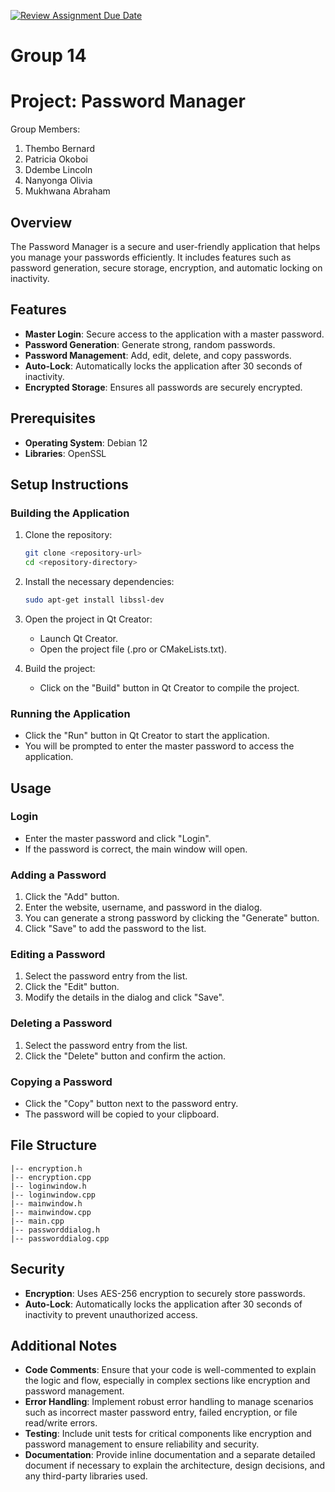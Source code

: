 [![Review Assignment Due Date](https://classroom.github.com/assets/deadline-readme-button-22041afd0340ce965d47ae6ef1cefeee28c7c493a6346c4f15d667ab976d596c.svg)](https://classroom.github.com/a/kDZuZY56)

# Group 14
# Project: Password Manager

Group Members:
1. Thembo Bernard
2. Patricia Okoboi
3. Ddembe Lincoln
4. Nanyonga Olivia
5. Mukhwana Abraham


## Overview
The Password Manager is a secure and user-friendly application that helps you manage your passwords efficiently. It includes features such as password generation, secure storage, encryption, and automatic locking on inactivity.

## Features
- **Master Login**: Secure access to the application with a master password.
- **Password Generation**: Generate strong, random passwords.
- **Password Management**: Add, edit, delete, and copy passwords.
- **Auto-Lock**: Automatically locks the application after 30 seconds of inactivity.
- **Encrypted Storage**: Ensures all passwords are securely encrypted.

## Prerequisites
- **Operating System**: Debian 12
- **Libraries**: OpenSSL

## Setup Instructions

### Building the Application
1. Clone the repository:
    ```sh
    git clone <repository-url>
    cd <repository-directory>
    ```
2. Install the necessary dependencies:
    ```sh
    sudo apt-get install libssl-dev
    ```
3. Open the project in Qt Creator:
    - Launch Qt Creator.
    - Open the project file (.pro or CMakeLists.txt).

4. Build the project:
    - Click on the "Build" button in Qt Creator to compile the project.

### Running the Application
- Click the "Run" button in Qt Creator to start the application.
- You will be prompted to enter the master password to access the application.

## Usage

### Login
- Enter the master password and click "Login".
- If the password is correct, the main window will open.

### Adding a Password
1. Click the "Add" button.
2. Enter the website, username, and password in the dialog.
3. You can generate a strong password by clicking the "Generate" button.
4. Click "Save" to add the password to the list.

### Editing a Password
1. Select the password entry from the list.
2. Click the "Edit" button.
3. Modify the details in the dialog and click "Save".

### Deleting a Password
1. Select the password entry from the list.
2. Click the "Delete" button and confirm the action.

### Copying a Password
- Click the "Copy" button next to the password entry.
- The password will be copied to your clipboard.

## File Structure
```
|-- encryption.h
|-- encryption.cpp
|-- loginwindow.h
|-- loginwindow.cpp
|-- mainwindow.h
|-- mainwindow.cpp
|-- main.cpp
|-- passworddialog.h
|-- passworddialog.cpp
```

## Security
- **Encryption**: Uses AES-256 encryption to securely store passwords.
- **Auto-Lock**: Automatically locks the application after 30 seconds of inactivity to prevent unauthorized access.

## Additional Notes
- **Code Comments**: Ensure that your code is well-commented to explain the logic and flow, especially in complex sections like encryption and password management.
- **Error Handling**: Implement robust error handling to manage scenarios such as incorrect master password entry, failed encryption, or file read/write errors.
- **Testing**: Include unit tests for critical components like encryption and password management to ensure reliability and security.
- **Documentation**: Provide inline documentation and a separate detailed document if necessary to explain the architecture, design decisions, and any third-party libraries used.


